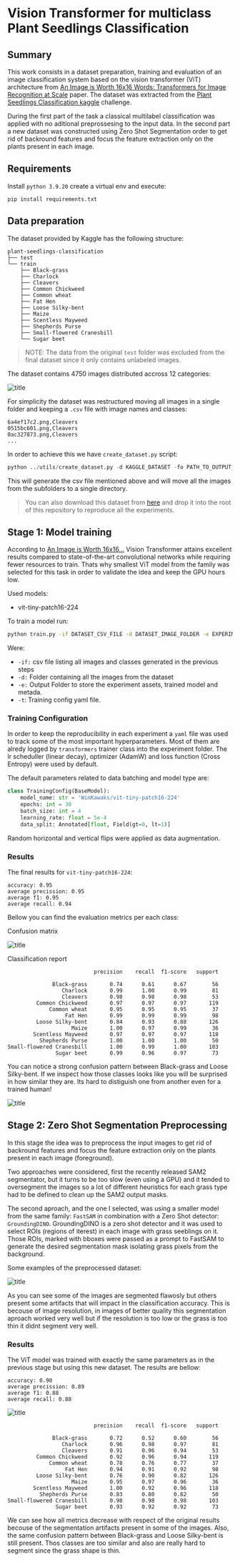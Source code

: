 # Vision Transformer for multiclass Plant Seedlings Classification

## Summary
This work consists in a dataset preparation, training and evaluation of an image classification system based on the vision transformer (ViT) architecture from [An Image is Worth 16x16 Words: Transformers for Image Recognition at Scale](https://arxiv.org/abs/2010.11929) paper. The dataset was extracted from the [Plant Seedlings Classification kaggle](https://www.kaggle.com/c/plant-seedlings-classification) challenge. 

During the first part of the task a classical multilabel classification was applied with no aditional preprossesing to the input data. In the second part a new dataset was constructed using Zero Shot Segmentation order to get rid of backround features and focus the feature extraction only on the plants present in each image.

## Requirements

Install `python 3.9.20` create a virtual env and execute:

```
pip install requirements.txt
```

## Data preparation
The dataset provided by Kaggle has the following structure:
```
plant-seedlings-classification
├── test
└── train
    ├── Black-grass
    ├── Charlock
    ├── Cleavers
    ├── Common Chickweed
    ├── Common wheat
    ├── Fat Hen
    ├── Loose Silky-bent
    ├── Maize
    ├── Scentless Mayweed
    ├── Shepherds Purse
    ├── Small-flowered Cranesbill
    └── Sugar beet
```
> NOTE: The data from the original `test` folder was excluded from the final dataset since it only contains unlabeled images.

The dataset contains 4750 images distributed accross 12 categories:

![title](report/data_distribution.png)

For simplicity the dataset was restructured moving all images in a single folder and keeping a `.csv` file with image names and classes:

```
6a4ef17c2.png,Cleavers
0515bc601.png,Cleavers
0ac327873.png,Cleavers
...
```

In order to achieve this we have `create_dataset.py` script:

```python
python ../utils/create_dataset.py -d KAGGLE_DATASET -fo PATH_TO_OUTPUT_CSV -of PATH_TO_OUTPUT_IMG_FOLDER
```
This will generate the csv file mentioned above and will move all the images from the subfolders to a single directory.
> You can also download this dataset from [here]() and drop it into the root of this repository to reproduce all the experiments.

## Stage 1: Model training

According to [An Image is Worth 16x16...](https://arxiv.org/abs/2010.11929) Vision Transformer attains excellent results compared to state-of-the-art convolutional networks while requiring fewer resources to train. Thats why smallest ViT model from the family was selected for this task in order to validate the idea and keep the GPU hours low.

Used models:
    
* vit-tiny-patch16-224

To train a model run:

```sh
python train.py -if DATASET_CSV_FILE -d DATASET_IMAGE_FOLDER -e EXPERIMENT_OUTPUT_FOLDER
```

Were:

- `-if:` csv file listing all images and classes generated in the previous steps
- `-d:` Folder containing all the images from the dataset
- `-e:` Output Folder to store the experiment assets, trained model and metada.
- `-t`: Training config yaml file.


### Training Configuration

In order to keep the reproducibility in each experiment a `yaml` file was used to track some of the most important hyperparameters. Most of them are alredy logged by `transformers` trainer class into the experiment folder. The lr scheduller (linear decay), optimizer (AdamW) and loss function (Cross Entropy) were used by default.

The default parameters related to data batching and model type are:

```python
class TrainingConfig(BaseModel):
    model_name: str = 'WinKawaks/vit-tiny-patch16-224'
    epochs: int = 30
    batch_size: int = 4
    learning_rate: float = 5e-4
    data_split: Annotated[float, Field(gt=0, lt=1)]
```

Random horizontal and vertical flips were applied as data augmentation.

### Results

The final results for `vit-tiny-patch16-224`:
```
accuracy: 0.95
average precission: 0.95
average f1: 0.95
average recall: 0.94
```
Bellow you can find the evaluation metrics per each class:

Confusion matrix

![title](report/cfm_tiny.png) 

Classification report

```
                           precision    recall  f1-score   support

              Black-grass       0.74      0.61      0.67        56
                 Charlock       0.99      1.00      0.99        81
                 Cleavers       0.98      0.98      0.98        53
         Common Chickweed       0.97      0.97      0.97       119
             Common wheat       0.95      0.95      0.95        37
                  Fat Hen       0.99      0.99      0.99        98
         Loose Silky-bent       0.84      0.93      0.88       126
                    Maize       1.00      0.97      0.99        36
        Scentless Mayweed       0.97      0.97      0.97       118
          Shepherds Purse       1.00      1.00      1.00        50
Small-flowered Cranesbill       1.00      0.99      1.00       103
               Sugar beet       0.99      0.96      0.97        73
```

You can notice a strong confusion pattern between Black-grass and Loose Silky-bent. If we inspect how those classes looks like you will be surprised in how similar they are. Its hard to distiguish one from another even for a trained human!

![title](report/comparison.png)

## Stage 2: Zero Shot Segmentation Preprocessing

In this stage the idea was to preprocess the input images to get rid of backround features and focus the feature extraction only on the plants present in each image (foreground).


Two approaches were considered, first the recently released SAM2 segmentator, but it turns to be too slow (even using a GPU) and it tended to oversegment the images so a lot of different heuristics for each grass type had to be defined to clean up the SAM2 output masks. 

The second aproach, and the one I selected, was using a smaller model from the same family: `FastSAM` in combination with a Zero Shot detector: `GroundingDINO`.
GroundingDINO is a zero shot detector and it was used to select ROIs (regions of iterest) in each image with grass seeblings on it. Those ROIs, marked with bboxes were passed as a prompt to FastSAM to generate the desired segmentation mask isolating grass pixels from the background.

Some examples of the preprocessed dataset:

![title](report/segm_grid.png)

As you can see some of the images are segmented flawosly but others present some artifacts that will impact in the classification accuracy. This is becouse of image resolution, in images of better quality this segmentation aproach worked very well but if the resolution is too low or the grass is too thin it didnt segment very well.

### Results

The ViT model was trained with exactly the same parameters as in the previous stage but using this new dataset. The results are bellow:

```
accuracy: 0.90
average precission: 0.89
average f1: 0.88
average recall: 0.88
```

![title](report/cfm_tiny_seg.png)

```
                           precision    recall  f1-score   support

              Black-grass       0.72      0.52      0.60        56
                 Charlock       0.96      0.98      0.97        81
                 Cleavers       0.91      0.96      0.94        53
         Common Chickweed       0.92      0.96      0.94       119
             Common wheat       0.78      0.76      0.77        37
                  Fat Hen       0.94      0.91      0.92        98
         Loose Silky-bent       0.76      0.90      0.82       126
                    Maize       0.95      0.97      0.96        36
        Scentless Mayweed       1.00      0.92      0.96       118
          Shepherds Purse       0.83      0.80      0.82        50
Small-flowered Cranesbill       0.98      0.98      0.98       103
               Sugar beet       0.93      0.92      0.92        73
```

We can see how all metrics decrease with respect of the original results becouse of the segmentation artifacts present in some of the images. Also, the same confusion pattern between Black-grass and Loose Silky-bent is still present. Thos classes are too similar and also are really hard to segment since the grass shape is thin.